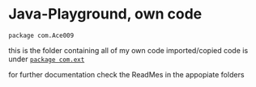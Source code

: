 # Java-Playground, own code
`package com.Ace009`

this is the folder containing all of my own code
imported/copied code is under [`package com.ext`](https://github.com/Zapdos333/Java-Playground/tree/main/com/ext/)

for further documentation check the ReadMes in the appopiate folders

